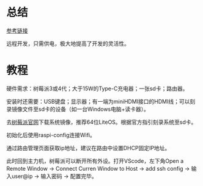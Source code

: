 # 总结

[参考链接](https://www.raspberrypi.com/news/coding-on-raspberry-pi-remotely-with-visual-studio-code/#:~:text=Select%20the%20Extensions%20tab%20from,%2BShift%2BP%20on%20macOS.)

远程开发，只需供电，极大地提高了开发的灵活性。


# 教程

硬件需求：树莓派3或4代；大于15W的Type-C充电器；一张sd卡；路由器。

安装时还需要：USB键盘；显示器；有一端为miniHDMI接口的HDMI线；可以刻录镜像文件至sd卡的设备（如一台Windows电脑+读卡器）。

去[树莓派官网](https://www.raspberrypi.org/)下载系统镜像，推荐64位LiteOS。根据官方指引刻录系统至sd卡。

初始化后使用raspi-config连接Wifi。

通过路由管理页面获取ip地址，建议在路由中设置DHCP固定IP地址。

此时回到主力机，树莓派可以断开所有外设。打开VScode，左下角Open a Remote Window -> Connect Curren Window to Host -> add ssh config -> 输入user@ip -> 输入密码 -> 配置完毕。